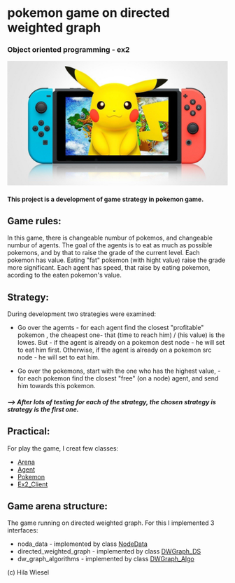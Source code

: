 # pokemon game on directed weighted graph
### Object oriented programming - ex2
<img src= "images/p1.jpg" width=750 hight=100>



#### This project is a development of game strategy in pokemon game.

## Game rules:
In this game, there is changeable numbur of pokemos, and changeable numbur of agents. The goal of the agents is to eat as much as possible pokemons, and by that to raise the grade of the current level.
Each pokemon has value. Eating "fat" pokemon (with hight value) raise the grade more significant.
Each agent has speed, that raise by eating pokemon, acording to the eaten pokemon's value.

## Strategy:
During development two strategies were examined:

*  Go over the agemts - for each agent  find the closest "profitable" pokemon , the  cheapest one-  that (time to reach him) / (his value) is the lowes.
   But - if the agent is already on a pokemon dest node - he will set to eat him first.
         Otherwise, if the agent is already on a pokemon src node - he will set to eat him.
       
*  Go over the pokemons, start with the one who has the highest value, - for each pokemon find the closest "free" (on a node) agent, and send him towards this pokemon.

##### --> After lots of testing for each of the strategy, the chosen strategy is strategy is the first one.

## Practical:
For play the game, I creat few classes:
* [Arena](https://github.com/hila-wiesel/OOP--ex2/wiki/Arena)
* [Agent](https://github.com/hila-wiesel/OOP--ex2/wiki/Agent)
* [Pokemon](https://github.com/hila-wiesel/OOP--ex2/wiki/Pokemon)
* [Ex2_Client](https://github.com/hila-wiesel/OOP--ex2/wiki/Ex2_Client)


## Game arena structure:
The game running on directed weighted graph.
For this I implemented 3 interfaces:
* noda_data - implemented by class [NodeData](https://github.com/hila-wiesel/OOP--ex2/wiki/Node-Data)
* directed_weighted_graph - implemented by class [DWGraph_DS](https://github.com/hila-wiesel/OOP--ex2/wiki/DW%D6%B9Graph_DS)
* dw_graph_algorithms - implemented by class [DWGraph_Algo](https://github.com/hila-wiesel/OOP--ex2/wiki/DWGraph_Algo)








(c) Hila Wiesel





